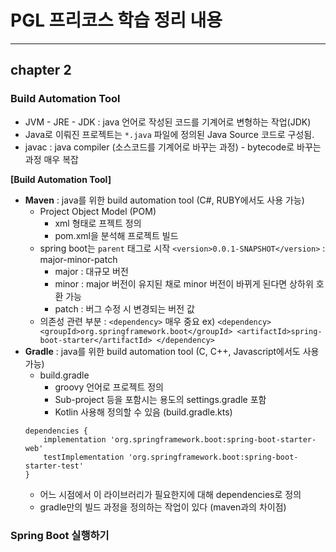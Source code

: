 # PGL 프리코스 학습 정리 내용

------

## chapter 2

### Build Automation Tool
- JVM - JRE - JDK : java 언어로 작성된 코드를 기계어로 변형하는 작업(JDK)
- Java로 이뤄진 프로젝트는 `*.java` 파일에 정의된 Java Source 코드로 구성됨.
- javac : java compiler (소스코드를 기계어로 바꾸는 과정) - bytecode로 바꾸는 과정 매우 복잡

**[Build Automation Tool]**
- **Maven** : java를 위한 build automation tool (C#, RUBY에서도 사용 가능)
    - Project Object Model (POM)
         - xml 형태로 프젝트 정의
         - pom.xml을 분석해 프로젝트 빌드
    - spring boot는 `parent` 태그로 시작
    `<version>0.0.1-SNAPSHOT</version>` : major-minor-patch
        - major : 대규모 버전
        - minor : major 버전이 유지된 채로 minor 버전이 바뀌게 된다면 상하위 호환 가능
        - patch : 버그 수정 시 변경되는 버전 값
    - 의존성 관련 부분 : `<dependency>` 매우 중요
        ex) ```
            <dependency>
                <groupId>org.springframework.boot</groupId>
                <artifactId>spring-boot-starter</artifactId>
            </dependency>
            ```
- **Gradle** : java를 위한 build automation tool (C, C++, Javascript에서도 사용 가능)
    - build.gradle
        - groovy 언어로 프로젝트 정의
        - Sub-project 등을 포함시는 용도의 settings.gradle 포함
        - Kotlin 사용해 정의할 수 있음 (build.gradle.kts)
    ```
    dependencies {
	    implementation 'org.springframework.boot:spring-boot-starter-web'
	    testImplementation 'org.springframework.boot:spring-boot-starter-test'
    }
    ```
    - 어느 시점에서 이 라이브러리가 필요한지에 대해 dependencies로 정의
    - gradle만의 빌드 과정을 정의하는 작업이 있다 (maven과의 차이점)

### Spring Boot 실행하기
